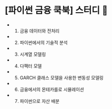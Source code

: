 # [파이썬 금융 쿡북] 스터디 📖
- 1. 금융 데이터와 전처리
- 2. 파이썬에서의 기술적 분석
- 3. 시계열 모델링
- 4. 다팩터 모델
- 5. GARCH 클래스 모델을 사용한 변동성 모델링
- 6. 금융에서의 몬테카를로 시뮬레이션
- 7. 파이썬으로 자산 배분
